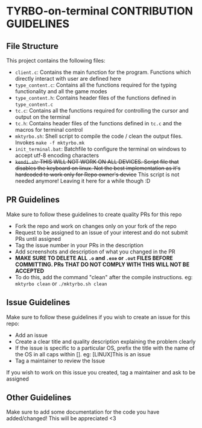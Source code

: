# TYRBO-on-terminal CONTRIBUTION GUIDELINES

## File Structure
This project contains the following files:
  - `client.c`: Contains the main function for the program. Functions which directly interact with user are defined here
  - `type_content.c`: Contains all the functions required for the typing functionality and all the game modes
  - `type_content.h`: Contains header files of the functions defined in `type_content.c`
  - `tc.c`: Contains all the functions required for controlling the cursor and output on the terminal
  - `tc.h`: Contains header files of the functions defined in `tc.c` and the macros for terminal control
  - `mktyrbo.sh`: Shell script to compile the code / clean the output files. Invokes `make -f mktyrbo.mk`
  - `init_terminal.bat`: Batchfile to configure the terminal on windows to accept utf-8 encoding characters
  - ~~`kendi.sh`: THIS WILL NOT WORK ON ALL DEVICES. Script file that disables the keyboard on linux. Not the best implementation as it's hardcoded to work only for Repo owner's device~~ This script is not needed anymore! Leaving it here for a while though :D


## PR Guidelines
Make sure to follow these guidelines to create quality PRs for this repo
  - Fork the repo and work on changes only on your fork of the repo
  - Request to be assigned to an issue of your interest and do not submit PRs until assigned
  - Tag the issue number in your PRs in the description
  - Add screenshots and description of what you changed in the PR
  - **MAKE SURE TO DELETE ALL `.o` and `.exe` or `.out` FILES BEFORE COMMITTING. PRs THAT DO NOT COMPLY WITH THIS WILL NOT BE ACCEPTED**
  - To do this, add the command "clean" after the compile instructions. eg: `mktyrbo clean` or `./mktyrbo.sh clean`

## Issue Guidelines
Make sure to follow these guidelines if you wish to create an issue for this repo:
  - Add an issue 
  - Create a clear title and quality description explaining the problem clearly
  - If the issue is specific to a particular OS, prefix the title with the name of the OS in all caps within []. eg: [LINUX]This is an issue
  - Tag a maintainer to review the Issue

If you wish to work on this issue you created, tag a maintainer and ask to be assigned

## Other Guidelines
Make sure to add some documentation for the code you have added/changed! This will be appreciated <3
